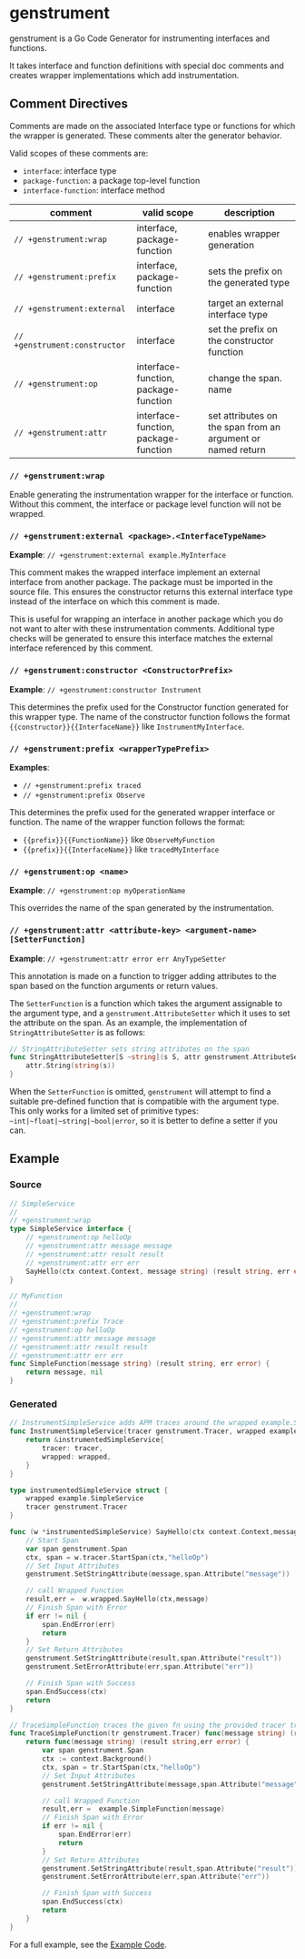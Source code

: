 # genstrument

genstrument is a Go Code Generator for instrumenting interfaces and functions.

It takes interface and function definitions with special doc comments and creates wrapper implementations
which add instrumentation.

## Comment Directives

Comments are made on the associated Interface type or functions for which the wrapper is generated. 
These comments alter the generator behavior.

Valid scopes of these comments are:

- `interface`: interface type
- `package-function`:  a package top-level function
- `interface-function`: interface method


| comment                       | valid scope                          | description                                                 |
|-------------------------------|--------------------------------------|-------------------------------------------------------------|
| `// +genstrument:wrap`        | interface, package-function          | enables wrapper generation                                  |
| `// +genstrument:prefix`      | interface, package-function          | sets the prefix on the generated type                       |                 
| `// +genstrument:external`    | interface                            | target an external interface type                           |
| `// +genstrument:constructor` | interface                            | set the prefix on the constructor function                  |              
| `// +genstrument:op`          | interface-function, package-function | change the span. name                                       |              
| `// +genstrument:attr`        | interface-function, package-function | set attributes on the span from an argument or named return |

### `// +genstrument:wrap`

Enable generating the instrumentation wrapper for the interface or function.
Without this comment, the interface or package level function will not be wrapped.

### `// +genstrument:external <package>.<InterfaceTypeName>`

**Example**: `// +genstrument:external example.MyInterface`

This comment makes the wrapped interface implement an external
interface from another package. The package must be imported in the
source file. This ensures the constructor returns this external
interface type instead of the interface on which this comment is made.

This is useful for wrapping an interface in another package which you do not 
want to alter with these instrumentation comments.
Additional type checks will be generated to ensure this interface
matches the external interface referenced by this comment.

### `// +genstrument:constructor <ConstructorPrefix>`

**Example**: `// +genstrument:constructor Instrument`

This determines the prefix used for the Constructor function generated 
for this wrapper type. The name of the constructor function follows the format
`{{constructor}}{{InterfaceName}}` like `InstrumentMyInterface`.

### `// +genstrument:prefix <wrapperTypePrefix>`

**Examples**:

- `// +genstrument:prefix traced`
- `// +genstrument:prefix Observe`

This determines the prefix used for the generated wrapper interface or function.
The name of the wrapper function follows the format:

- `{{prefix}}{{FunctionName}}` like `ObserveMyFunction`
- `{{prefix}}{{InterfaceName}}` like `tracedMyInterface`

### `// +genstrument:op <name>`

**Example**: `// +genstrument:op myOperationName`

This overrides the name of the span generated by the instrumentation.

### `// +genstrument:attr <attribute-key> <argument-name> [SetterFunction]`

**Example**: `// +genstrument:attr error err AnyTypeSetter`

This annotation is made on a function to trigger adding attributes to the span based on the function arguments or return values.

The `SetterFunction` is a function which takes the argument assignable to the argument type, and a `genstrument.AttributeSetter`
which it uses to set the attribute on the span. As an example, the implementation of `StringAttributeSetter` is as follows:

```go
// StringAttributeSetter sets string attributes on the span
func StringAttributeSetter[S ~string](s S, attr genstrument.AttributeSetter) {
	attr.String(string(s))
}
```

When the `SetterFunction` is omitted, `genstrument` will attempt to find a suitable pre-defined
function that is compatible with the argument type. This only works for a limited set of primitive types:
`~int|~float|~string|~bool|error`, so it is better to define a setter if you can.

## Example

### Source

```go
// SimpleService
//
// +genstrument:wrap
type SimpleService interface {
	// +genstrument:op helloOp
	// +genstrument:attr message message
	// +genstrument:attr result result
	// +genstrument:attr err err
	SayHello(ctx context.Context, message string) (result string, err error)
}

// MyFunction
//
// +genstrument:wrap
// +genstrument:prefix Trace
// +genstrument:op helloOp
// +genstrument:attr message message
// +genstrument:attr result result
// +genstrument:attr err err
func SimpleFunction(message string) (result string, err error) {
	return message, nil
}
```

### Generated

```go
// InstrumentSimpleService adds APM traces around the wrapped example.SimpleService using the provided tracer.
func InstrumentSimpleService(tracer genstrument.Tracer, wrapped example.SimpleService) example.SimpleService {
    return &instrumentedSimpleService{
        tracer: tracer,
        wrapped: wrapped,
    }
}

type instrumentedSimpleService struct {
    wrapped example.SimpleService
    tracer genstrument.Tracer
}

func (w *instrumentedSimpleService) SayHello(ctx context.Context,message string) (result string,err error) {
    // Start Span
    var span genstrument.Span
    ctx, span = w.tracer.StartSpan(ctx,"helloOp")
    // Set Input Attributes
    genstrument.SetStringAttribute(message,span.Attribute("message"))

    // call Wrapped Function
    result,err =  w.wrapped.SayHello(ctx,message)
    // Finish Span with Error
    if err != nil {
        span.EndError(err)
        return
    }
    // Set Return Attributes
    genstrument.SetStringAttribute(result,span.Attribute("result"))
    genstrument.SetErrorAttribute(err,span.Attribute("err"))

    // Finish Span with Success
    span.EndSuccess(ctx)
    return
}

// TraceSimpleFunction traces the given fn using the provided tracer tr.
func TraceSimpleFunction(tr genstrument.Tracer) func(message string) (result string,err error)  {
    return func(message string) (result string,err error) {
        var span genstrument.Span
        ctx := context.Background()
        ctx, span = tr.StartSpan(ctx,"helloOp")
        // Set Input Attributes
        genstrument.SetStringAttribute(message,span.Attribute("message"))

        // call Wrapped Function
        result,err =  example.SimpleFunction(message)
        // Finish Span with Error
        if err != nil {
            span.EndError(err)
            return
        }
        // Set Return Attributes
        genstrument.SetStringAttribute(result,span.Attribute("result"))
        genstrument.SetErrorAttribute(err,span.Attribute("err"))

        // Finish Span with Success
        span.EndSuccess(ctx)
        return
    }
}
```

For a full example, see the [Example Code](./example).